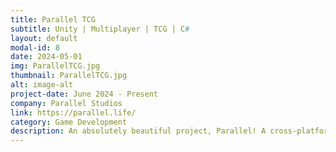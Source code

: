 ```yaml
---
title: Parallel TCG
subtitle: Unity | Multiplayer | TCG | C#
layout: default
modal-id: 8
date: 2024-05-01
img: ParallelTCG.jpg
thumbnail: ParallelTCG.jpg
alt: image-alt
project-date: June 2024 - Present
company: Parallel Studios
link: https://parallel.life/
category: Game Development
description: An absolutely beautiful project, Parallel! A cross-platform F2P, multiplayer trading-card game. I worked as a Senior Unity Engineer building core systems, mobile-friendly UI, and a smoother first-time player experience. I also helped integrate features like matchmaking and the in-game store, improved stability, and ran team learning sessions to share best practices.
---
```

